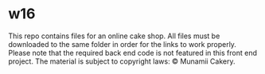 # w16
This repo contains files for an online cake shop.
All files must be downloaded to the same folder in order for the links to work properly.
Please note that the required back end code is not featured in this front end project. 
The material is subject to copyright laws: © Munamii Cakery. 

